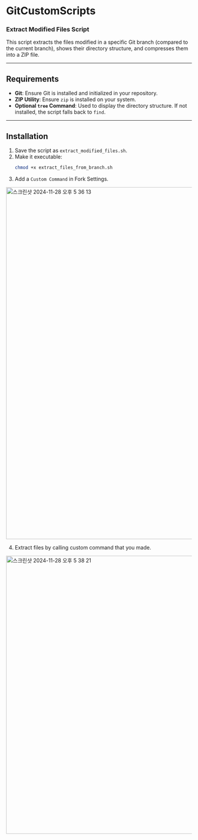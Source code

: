 # GitCustomScripts
### Extract Modified Files Script

This script extracts the files modified in a specific Git branch (compared to the current branch), shows their directory structure, and compresses them into a ZIP file.

---

## Requirements

- **Git**: Ensure Git is installed and initialized in your repository.
- **ZIP Utility**: Ensure `zip` is installed on your system.
- **Optional `tree` Command**: Used to display the directory structure. If not installed, the script falls back to `find`.

---

## Installation

1. Save the script as `extract_modified_files.sh`.
2. Make it executable:
   ```bash
   chmod +x extract_files_from_branch.sh
3. Add a `Custom Command` in Fork Settings.
<img width="952" alt="스크린샷 2024-11-28 오후 5 36 13" src="https://github.com/user-attachments/assets/00ef9831-fd34-4ece-86fa-6ef66f576647">

4. Extract files by calling custom command that you made.
<img width="752" alt="스크린샷 2024-11-28 오후 5 38 21" src="https://github.com/user-attachments/assets/b05dfd6c-4a48-42f4-93b3-bd5640c8afc0">

